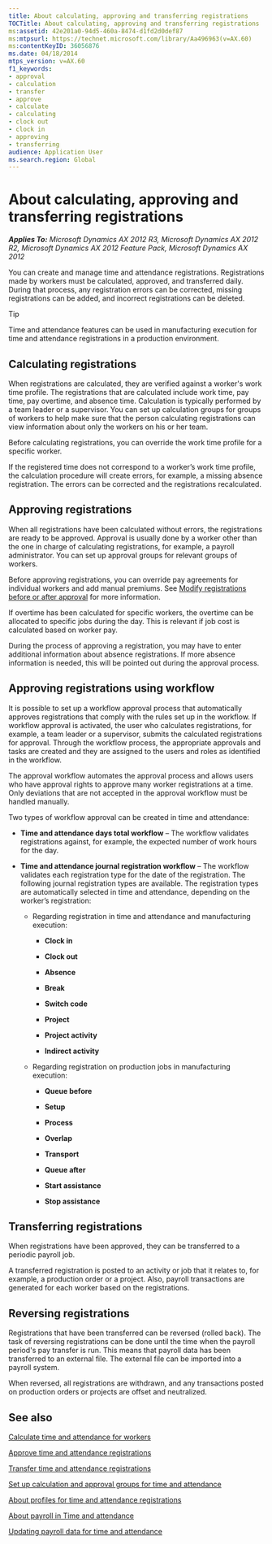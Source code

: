 ```yaml
---
title: About calculating, approving and transferring registrations
TOCTitle: About calculating, approving and transferring registrations
ms:assetid: 42e201a0-94d5-460a-8474-d1fd2d0def87
ms:mtpsurl: https://technet.microsoft.com/library/Aa496963(v=AX.60)
ms:contentKeyID: 36056876
ms.date: 04/18/2014
mtps_version: v=AX.60
f1_keywords:
- approval
- calculation
- transfer
- approve
- calculate
- calculating
- clock out
- clock in
- approving
- transferring
audience: Application User
ms.search.region: Global
---
```


# About calculating, approving and transferring registrations 


_**Applies To:** Microsoft Dynamics AX 2012 R3, Microsoft Dynamics AX 2012 R2, Microsoft Dynamics AX 2012 Feature Pack, Microsoft Dynamics AX 2012_

You can create and manage time and attendance registrations. Registrations made by workers must be calculated, approved, and transferred daily. During that process, any registration errors can be corrected, missing registrations can be added, and incorrect registrations can be deleted.


> [!TIP]
> <P>Time and attendance features can be used in manufacturing execution for time and attendance registrations in a production environment.</P>



## Calculating registrations

When registrations are calculated, they are verified against a worker's work time profile. The registrations that are calculated include work time, pay time, pay overtime, and absence time. Calculation is typically performed by a team leader or a supervisor. You can set up calculation groups for groups of workers to help make sure that the person calculating registrations can view information about only the workers on his or her team.

Before calculating registrations, you can override the work time profile for a specific worker.

If the registered time does not correspond to a worker’s work time profile, the calculation procedure will create errors, for example, a missing absence registration. The errors can be corrected and the registrations recalculated.

## Approving registrations

When all registrations have been calculated without errors, the registrations are ready to be approved. Approval is usually done by a worker other than the one in charge of calculating registrations, for example, a payroll administrator. You can set up approval groups for relevant groups of workers.

Before approving registrations, you can override pay agreements for individual workers and add manual premiums. See [Modify registrations before or after approval](modify-registrations-before-or-after-approval.md) for more information.

If overtime has been calculated for specific workers, the overtime can be allocated to specific jobs during the day. This is relevant if job cost is calculated based on worker pay.

During the process of approving a registration, you may have to enter additional information about absence registrations. If more absence information is needed, this will be pointed out during the approval process.

## Approving registrations using workflow

It is possible to set up a workflow approval process that automatically approves registrations that comply with the rules set up in the workflow. If workflow approval is activated, the user who calculates registrations, for example, a team leader or a supervisor, submits the calculated registrations for approval. Through the workflow process, the appropriate approvals and tasks are created and they are assigned to the users and roles as identified in the workflow.

The approval workflow automates the approval process and allows users who have approval rights to approve many worker registrations at a time. Only deviations that are not accepted in the approval workflow must be handled manually.

Two types of workflow approval can be created in time and attendance:

  - **Time and attendance days total workflow** – The workflow validates registrations against, for example, the expected number of work hours for the day.

  - **Time and attendance journal registration workflow** – The workflow validates each registration type for the date of the registration. The following journal registration types are available. The registration types are automatically selected in time and attendance, depending on the worker’s registration:
    
      - Regarding registration in time and attendance and manufacturing execution:
        
          - **Clock in**
        
          - **Clock out**
        
          - **Absence**
        
          - **Break**
        
          - **Switch code**
        
          - **Project**
        
          - **Project activity**
        
          - **Indirect activity**
    
      - Regarding registration on production jobs in manufacturing execution:
        
          - **Queue before**
        
          - **Setup**
        
          - **Process**
        
          - **Overlap**
        
          - **Transport**
        
          - **Queue after**
        
          - **Start assistance**
        
          - **Stop assistance**

## Transferring registrations

When registrations have been approved, they can be transferred to a periodic payroll job.

A transferred registration is posted to an activity or job that it relates to, for example, a production order or a project. Also, payroll transactions are generated for each worker based on the registrations.

## Reversing registrations

Registrations that have been transferred can be reversed (rolled back). The task of reversing registrations can be done until the time when the payroll period's pay transfer is run. This means that payroll data has been transferred to an external file. The external file can be imported into a payroll system.

When reversed, all registrations are withdrawn, and any transactions posted on production orders or projects are offset and neutralized.

## See also

[Calculate time and attendance for workers](calculate-time-and-attendance-for-workers.md)

[Approve time and attendance registrations](approve-time-and-attendance-registrations.md)

[Transfer time and attendance registrations](transfer-time-and-attendance-registrations.md)

[Set up calculation and approval groups for time and attendance](set-up-calculation-and-approval-groups-for-time-and-attendance.md)

[About profiles for time and attendance registrations](about-profiles-for-time-and-attendance-registrations.md)

[About payroll in Time and attendance](about-payroll-in-time-and-attendance.md)

[Updating payroll data for time and attendance](updating-payroll-data-for-time-and-attendance.md)

  


